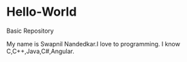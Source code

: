 # Hello-World
Basic Repository

My name is Swapnil Nandedkar.I love to programming. I know C,C++,Java,C#,Angular.
